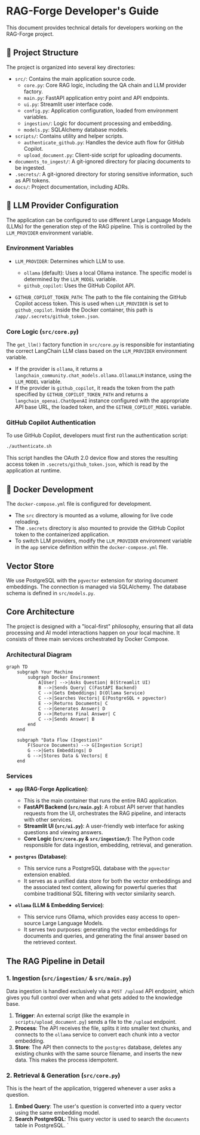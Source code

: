 # RAG-Forge Developer's Guide

This document provides technical details for developers working on the RAG-Forge project.

## 🚀 Project Structure

The project is organized into several key directories:

-   `src/`: Contains the main application source code.
    -   `core.py`: Core RAG logic, including the QA chain and LLM provider factory.
    -   `main.py`: FastAPI application entry point and API endpoints.
    -   `ui.py`: Streamlit user interface code.
    -   `config.py`: Application configuration, loaded from environment variables.
    -   `ingestion/`: Logic for document processing and embedding.
    -   `models.py`: SQLAlchemy database models.
-   `scripts/`: Contains utility and helper scripts.
    -   `authenticate_github.py`: Handles the device auth flow for GitHub Copilot.
    -   `upload_document.py`: Client-side script for uploading documents.
-   `documents_to_ingest/`: A git-ignored directory for placing documents to be ingested.
-   `.secrets/`: A git-ignored directory for storing sensitive information, such as API tokens.
-   `docs/`: Project documentation, including ADRs.

## 🧠 LLM Provider Configuration

The application can be configured to use different Large Language Models (LLMs) for the generation step of the RAG pipeline. This is controlled by the `LLM_PROVIDER` environment variable.

### Environment Variables

-   `LLM_PROVIDER`: Determines which LLM to use.
    -   `ollama` (default): Uses a local Ollama instance. The specific model is determined by the `LLM_MODEL` variable.
    -   `github_copilot`: Uses the GitHub Copilot API.

-   `GITHUB_COPILOT_TOKEN_PATH`: The path to the file containing the GitHub Copilot access token. This is used when `LLM_PROVIDER` is set to `github_copilot`. Inside the Docker container, this path is `/app/.secrets/github_token.json`.

### Core Logic (`src/core.py`)

The `get_llm()` factory function in `src/core.py` is responsible for instantiating the correct LangChain LLM class based on the `LLM_PROVIDER` environment variable.

-   If the provider is `ollama`, it returns a `langchain_community.chat_models.ollama.OllamaLLM` instance, using the `LLM_MODEL` variable.
-   If the provider is `github_copilot`, it reads the token from the path specified by `GITHUB_COPILOT_TOKEN_PATH` and returns a `langchain_openai.ChatOpenAI` instance configured with the appropriate API base URL, the loaded token, and the `GITHUB_COPILOT_MODEL` variable.

### GitHub Copilot Authentication

To use GitHub Copilot, developers must first run the authentication script:

```bash
./authenticate.sh
```

This script handles the OAuth 2.0 device flow and stores the resulting access token in `.secrets/github_token.json`, which is read by the application at runtime.

## 🐳 Docker Development

The `docker-compose.yml` file is configured for development.

-   The `src` directory is mounted as a volume, allowing for live code reloading.
-   The `.secrets` directory is also mounted to provide the GitHub Copilot token to the containerized application.
-   To switch LLM providers, modify the `LLM_PROVIDER` environment variable in the `app` service definition within the `docker-compose.yml` file.

## Vector Store

We use PostgreSQL with the `pgvector` extension for storing document embeddings. The connection is managed via SQLAlchemy. The database schema is defined in `src/models.py`.

## Core Architecture

The project is designed with a "local-first" philosophy, ensuring that all data processing and AI model interactions happen on your local machine. It consists of three main services orchestrated by Docker Compose.

### Architectural Diagram

```mermaid
graph TD
    subgraph Your Machine
        subgraph Docker Environment
            A[User] -->|Asks Question| B(Streamlit UI)
            B -->|Sends Query| C(FastAPI Backend)
            C -->|Gets Embeddings| D(Ollama Service)
            C -->|Searches Vectors| E(PostgreSQL + pgvector)
            E -->|Returns Documents| C
            C -->|Generates Answer| D
            D -->|Returns Final Answer| C
            C -->|Sends Answer| B
        end
    end

    subgraph "Data Flow (Ingestion)"
        F(Source Documents) --> G[Ingestion Script]
        G -->|Gets Embeddings| D
        G -->|Stores Data & Vectors| E
    end

```

### Services

*   **`app` (RAG-Forge Application)**:
    *   This is the main container that runs the entire RAG application.
    *   **FastAPI Backend (`src/main.py`)**: A robust API server that handles requests from the UI, orchestrates the RAG pipeline, and interacts with other services.
    *   **Streamlit UI (`src/ui.py`)**: A user-friendly web interface for asking questions and viewing answers.
    *   **Core Logic (`src/core.py` & `src/ingestion/`)**: The Python code responsible for data ingestion, embedding, retrieval, and generation.

*   **`postgres` (Database)**:
    *   This service runs a PostgreSQL database with the `pgvector` extension enabled.
    *   It serves as a unified data store for both the vector embeddings and the associated text content, allowing for powerful queries that combine traditional SQL filtering with vector similarity search.

*   **`ollama` (LLM & Embedding Service)**:
    *   This service runs Ollama, which provides easy access to open-source Large Language Models.
    *   It serves two purposes: generating the vector embeddings for documents and queries, and generating the final answer based on the retrieved context.

## The RAG Pipeline in Detail

### 1. Ingestion (`src/ingestion/` & `src/main.py`)

Data ingestion is handled exclusively via a `POST /upload` API endpoint, which gives you full control over when and what gets added to the knowledge base.

1.  **Trigger**: An external script (like the example in `scripts/upload_document.py`) sends a file to the `/upload` endpoint.
2.  **Process**: The API receives the file, splits it into smaller text chunks, and connects to the `ollama` service to convert each chunk into a vector embedding.
3.  **Store**: The API then connects to the `postgres` database, deletes any existing chunks with the same source filename, and inserts the new data. This makes the process idempotent.

### 2. Retrieval & Generation (`src/core.py`)

This is the heart of the application, triggered whenever a user asks a question.

1.  **Embed Query**: The user's question is converted into a query vector using the same embedding model.
2.  **Search PostgreSQL**: This query vector is used to search the `documents` table in PostgreSQL. `